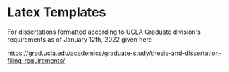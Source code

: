 # Latex Templates
For dissertations formatted according to UCLA Graduate division's requirements as of January 12th, 2022 given here

https://grad.ucla.edu/academics/graduate-study/thesis-and-dissertation-filing-requirements/
